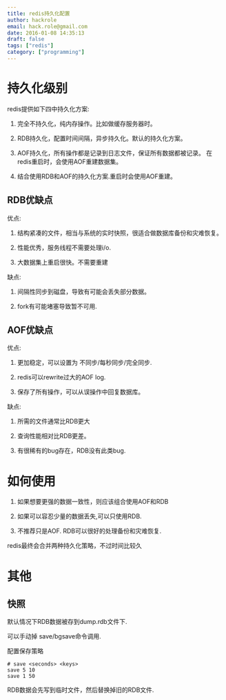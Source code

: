 ```yaml
---
title: redis持久化配置
author: hackrole
email: hack.role@gmail.com
date: 2016-01-08 14:35:13
draft: false
tags: ["redis"]
category: ["programming"]
---
```



# 持久化级别

redis提供如下四中持久化方案:

1) 完全不持久化，纯内存操作。比如做缓存服务器时。

2) RDB持久化，配置时间间隔，异步持久化。默认的持久化方案。

3) AOF持久化，所有操作都是记录到日志文件，保证所有数据都被记录。
   在redis重启时，会使用AOF重建数据集。

4) 结合使用RDB和AOF的持久化方案.重启时会使用AOF重建。

## RDB优缺点

优点:

1) 结构紧凑的文件，相当与系统的实时快照，很适合做数据库备份和灾难恢复。

2) 性能优秀，服务线程不需要处理i/o.

3) 大数据集上重启很快。不需要重建

缺点:

1) 间隔性同步到磁盘，导致有可能会丢失部分数据。

2) fork有可能堵塞导致暂不可用.

## AOF优缺点

优点:

1) 更加稳定，可以设置为 不同步/每秒同步/完全同步.

2) redis可以rewrite过大的AOF log.

3) 保存了所有操作，可以从误操作中回复数据库。


缺点:

1) 所需的文件通常比RDB更大

2) 查询性能相对比RDB更差。

3) 有很稀有的bug存在，RDB没有此类bug.


# 如何使用

1) 如果想要更强的数据一致性，则应该组合使用AOF和RDB

2) 如果可以容忍少量的数据丢失,可以只使用RDB.

3) 不推荐只是AOF. RDB可以很好的处理备份和灾难恢复.

redis最终会合并两种持久化策略，不过时间比较久

# 其他

## 快照

默认情况下RDB数据被存到dump.rdb文件下.

可以手动掉 save/bgsave命令调用.

配置保存策略
```
# save <seconds> <keys>
save 5 10
save 1 50
```


RDB数据会先写到临时文件，然后替换掉旧的RDB文件.
